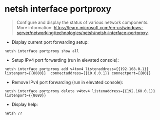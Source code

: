 # netsh interface portproxy

> Configure and display the status of various network components.
> More information: <https://learn.microsoft.com/en-us/windows-server/networking/technologies/netsh/netsh-interface-portproxy>.

- Display current port forwarding setup:

`netsh interface portproxy show all`

- Setup IPv4 port forwarding (run in elevated console):

`netsh interface portproxy add v4tov4 listenaddress={{192.168.0.1}} listenport={{8080}}  connectaddress={{10.0.0.1}} connectport={{80}}`

- Remove IPv4 port forwarding (run in elevated console):

`netsh interface portproxy delete v4tov4 listenaddress={{192.168.0.1}} listenport={{8080}}`

- Display help:

`netsh /?`
